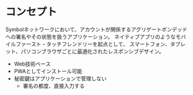 # コンセプト
Symbolネットワークにおいて、アカウントが関係するアグリゲートボンデッドへの署名やその状態を扱うアプリケーション。
ネイティブアプリのようなモバイルファースト・タッチフレンドリーを起点として、
スマートフォン、タブレット、パソコンブラウザごとに最適化されたレスポンシブデザイン。

- Web技術ベース
- PWAとしてインストール可能
- 秘密鍵はアプリケーションで管理しない
  - 署名の都度、直接入力する
